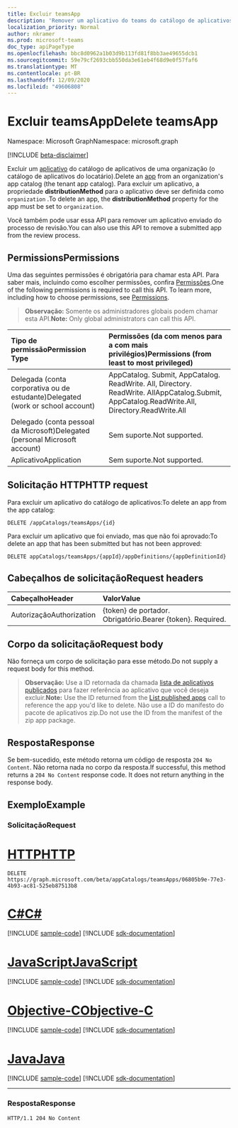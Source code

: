 ```yaml
---
title: Excluir teamsApp
description: 'Remover um aplicativo do teams do catálogo de aplicativos de uma organização (o catálogo de aplicativos do locatário). '
localization_priority: Normal
author: nkramer
ms.prod: microsoft-teams
doc_type: apiPageType
ms.openlocfilehash: bbc8d0962a1b03d9b113fd81f8bb3ae49655dcb1
ms.sourcegitcommit: 59e79cf2693cbb550da3e61eb4f68d9e0f57faf6
ms.translationtype: MT
ms.contentlocale: pt-BR
ms.lasthandoff: 12/09/2020
ms.locfileid: "49606808"
---
```

# <a name="delete-teamsapp"></a><span data-ttu-id="6b8ef-103">Excluir teamsApp</span><span class="sxs-lookup"><span data-stu-id="6b8ef-103">Delete teamsApp</span></span>

<span data-ttu-id="6b8ef-104">Namespace: Microsoft Graph</span><span class="sxs-lookup"><span data-stu-id="6b8ef-104">Namespace: microsoft.graph</span></span>

[!INCLUDE [beta-disclaimer](../../includes/beta-disclaimer.md)]

<!-- markdownlint-disable MD001 -->

<span data-ttu-id="6b8ef-105">Excluir um [aplicativo](../resources/teamsapp.md) do catálogo de aplicativos de uma organização (o catálogo de aplicativos do locatário).</span><span class="sxs-lookup"><span data-stu-id="6b8ef-105">Delete an [app](../resources/teamsapp.md) from an organization's app catalog (the tenant app catalog).</span></span> <span data-ttu-id="6b8ef-106">Para excluir um aplicativo, a propriedade **distributionMethod** para o aplicativo deve ser definida como `organization` .</span><span class="sxs-lookup"><span data-stu-id="6b8ef-106">To delete an app, the **distributionMethod** property for the app must be set to `organization`.</span></span>

<span data-ttu-id="6b8ef-107">Você também pode usar essa API para remover um aplicativo enviado do processo de revisão.</span><span class="sxs-lookup"><span data-stu-id="6b8ef-107">You can also use this API to remove a submitted app from the review process.</span></span>

## <a name="permissions"></a><span data-ttu-id="6b8ef-108">Permissions</span><span class="sxs-lookup"><span data-stu-id="6b8ef-108">Permissions</span></span>

<span data-ttu-id="6b8ef-p102">Uma das seguintes permissões é obrigatória para chamar esta API. Para saber mais, incluindo como escolher permissões, confira [Permissões](/graph/permissions-reference).</span><span class="sxs-lookup"><span data-stu-id="6b8ef-p102">One of the following permissions is required to call this API. To learn more, including how to choose permissions, see [Permissions](/graph/permissions-reference).</span></span>

><span data-ttu-id="6b8ef-111">**Observação:** Somente os administradores globais podem chamar esta API.</span><span class="sxs-lookup"><span data-stu-id="6b8ef-111">**Note:** Only global administrators can call this API.</span></span> 

| <span data-ttu-id="6b8ef-112">Tipo de permissão</span><span class="sxs-lookup"><span data-stu-id="6b8ef-112">Permission Type</span></span>                        | <span data-ttu-id="6b8ef-113">Permissões (da com menos para a com mais privilégios)</span><span class="sxs-lookup"><span data-stu-id="6b8ef-113">Permissions (from least to most privileged)</span></span>|
|:----------------------------------     |:-------------|
| <span data-ttu-id="6b8ef-114">Delegada (conta corporativa ou de estudante)</span><span class="sxs-lookup"><span data-stu-id="6b8ef-114">Delegated (work or school account)</span></span> | <span data-ttu-id="6b8ef-115">AppCatalog. Submit, AppCatalog. ReadWrite. All, Directory. ReadWrite. All</span><span class="sxs-lookup"><span data-stu-id="6b8ef-115">AppCatalog.Submit, AppCatalog.ReadWrite.All, Directory.ReadWrite.All</span></span> |
| <span data-ttu-id="6b8ef-116">Delegado (conta pessoal da Microsoft)</span><span class="sxs-lookup"><span data-stu-id="6b8ef-116">Delegated (personal Microsoft account)</span></span> | <span data-ttu-id="6b8ef-117">Sem suporte.</span><span class="sxs-lookup"><span data-stu-id="6b8ef-117">Not supported.</span></span>|
| <span data-ttu-id="6b8ef-118">Aplicativo</span><span class="sxs-lookup"><span data-stu-id="6b8ef-118">Application</span></span>                            | <span data-ttu-id="6b8ef-119">Sem suporte.</span><span class="sxs-lookup"><span data-stu-id="6b8ef-119">Not supported.</span></span> |

## <a name="http-request"></a><span data-ttu-id="6b8ef-120">Solicitação HTTP</span><span class="sxs-lookup"><span data-stu-id="6b8ef-120">HTTP request</span></span>

<!-- { "blockType": "ignored" } -->

<span data-ttu-id="6b8ef-121">Para excluir um aplicativo do catálogo de aplicativos:</span><span class="sxs-lookup"><span data-stu-id="6b8ef-121">To delete an app from the app catalog:</span></span>

```http
DELETE /appCatalogs/teamsApps/{id}
```

<span data-ttu-id="6b8ef-122">Para excluir um aplicativo que foi enviado, mas que não foi aprovado:</span><span class="sxs-lookup"><span data-stu-id="6b8ef-122">To delete an app that has been submitted but has not been approved:</span></span>

```http
DELETE appCatalogs/teamsApps/{appId}/appDefinitions/{appDefinitionId}
```

## <a name="request-headers"></a><span data-ttu-id="6b8ef-123">Cabeçalhos de solicitação</span><span class="sxs-lookup"><span data-stu-id="6b8ef-123">Request headers</span></span>

| <span data-ttu-id="6b8ef-124">Cabeçalho</span><span class="sxs-lookup"><span data-stu-id="6b8ef-124">Header</span></span>        | <span data-ttu-id="6b8ef-125">Valor</span><span class="sxs-lookup"><span data-stu-id="6b8ef-125">Value</span></span>           |
|:--------------|:--------------  |
| <span data-ttu-id="6b8ef-126">Autorização</span><span class="sxs-lookup"><span data-stu-id="6b8ef-126">Authorization</span></span> | <span data-ttu-id="6b8ef-p103">{token} de portador. Obrigatório.</span><span class="sxs-lookup"><span data-stu-id="6b8ef-p103">Bearer {token}. Required.</span></span>  |

## <a name="request-body"></a><span data-ttu-id="6b8ef-129">Corpo da solicitação</span><span class="sxs-lookup"><span data-stu-id="6b8ef-129">Request body</span></span>

<span data-ttu-id="6b8ef-130">Não forneça um corpo de solicitação para esse método.</span><span class="sxs-lookup"><span data-stu-id="6b8ef-130">Do not supply a request body for this method.</span></span>

><span data-ttu-id="6b8ef-131">**Observação:** Use a ID retornada da chamada [lista de aplicativos publicados](./appcatalogs-list-teamsapps.md) para fazer referência ao aplicativo que você deseja excluir.</span><span class="sxs-lookup"><span data-stu-id="6b8ef-131">**Note:** Use the ID returned from the [List published apps](./appcatalogs-list-teamsapps.md) call to reference the app you'd like to delete.</span></span> <span data-ttu-id="6b8ef-132">Não use a ID do manifesto do pacote de aplicativos zip.</span><span class="sxs-lookup"><span data-stu-id="6b8ef-132">Do not use the ID from the manifest of the zip app package.</span></span>

## <a name="response"></a><span data-ttu-id="6b8ef-133">Resposta</span><span class="sxs-lookup"><span data-stu-id="6b8ef-133">Response</span></span>

<span data-ttu-id="6b8ef-p105">Se bem-sucedido, este método retorna um código de resposta `204 No Content`. Não retorna nada no corpo da resposta.</span><span class="sxs-lookup"><span data-stu-id="6b8ef-p105">If successful, this method returns a `204 No Content` response code. It does not return anything in the response body.</span></span>

## <a name="example"></a><span data-ttu-id="6b8ef-136">Exemplo</span><span class="sxs-lookup"><span data-stu-id="6b8ef-136">Example</span></span>

### <a name="request"></a><span data-ttu-id="6b8ef-137">Solicitação</span><span class="sxs-lookup"><span data-stu-id="6b8ef-137">Request</span></span>


# <a name="http"></a>[<span data-ttu-id="6b8ef-138">HTTP</span><span class="sxs-lookup"><span data-stu-id="6b8ef-138">HTTP</span></span>](#tab/http)
<!-- {
  "blockType": "request",
  "name": "delete_teamsapp"
}-->

```http
DELETE https://graph.microsoft.com/beta/appCatalogs/teamsApps/06805b9e-77e3-4b93-ac81-525eb87513b8
```
# <a name="c"></a>[<span data-ttu-id="6b8ef-139">C#</span><span class="sxs-lookup"><span data-stu-id="6b8ef-139">C#</span></span>](#tab/csharp)
[!INCLUDE [sample-code](../includes/snippets/csharp/delete-teamsapp-csharp-snippets.md)]
[!INCLUDE [sdk-documentation](../includes/snippets/snippets-sdk-documentation-link.md)]

# <a name="javascript"></a>[<span data-ttu-id="6b8ef-140">JavaScript</span><span class="sxs-lookup"><span data-stu-id="6b8ef-140">JavaScript</span></span>](#tab/javascript)
[!INCLUDE [sample-code](../includes/snippets/javascript/delete-teamsapp-javascript-snippets.md)]
[!INCLUDE [sdk-documentation](../includes/snippets/snippets-sdk-documentation-link.md)]

# <a name="objective-c"></a>[<span data-ttu-id="6b8ef-141">Objective-C</span><span class="sxs-lookup"><span data-stu-id="6b8ef-141">Objective-C</span></span>](#tab/objc)
[!INCLUDE [sample-code](../includes/snippets/objc/delete-teamsapp-objc-snippets.md)]
[!INCLUDE [sdk-documentation](../includes/snippets/snippets-sdk-documentation-link.md)]

# <a name="java"></a>[<span data-ttu-id="6b8ef-142">Java</span><span class="sxs-lookup"><span data-stu-id="6b8ef-142">Java</span></span>](#tab/java)
[!INCLUDE [sample-code](../includes/snippets/java/delete-teamsapp-java-snippets.md)]
[!INCLUDE [sdk-documentation](../includes/snippets/snippets-sdk-documentation-link.md)]

---


<!-- markdownlint-disable MD024 -->

### <a name="response"></a><span data-ttu-id="6b8ef-143">Resposta</span><span class="sxs-lookup"><span data-stu-id="6b8ef-143">Response</span></span>

<!-- {
  "blockType": "response",
  "@odata.type": "microsoft.graph.teamsApp",
  "truncated": true
} -->

```http
HTTP/1.1 204 No Content
```
